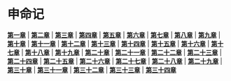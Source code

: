 # 申命记
 **[第一章](001.md)** |
 **[第二章](002.md)** |
 **[第三章](003.md)** |
 **[第四章](004.md)** |
 **[第五章](005.md)** |
 **[第六章](006.md)** |
 **[第七章](007.md)** |
 **[第八章](008.md)** |
 **[第九章](009.md)** |
 **[第十章](010.md)** |
 **[第十一章](011.md)** |
 **[第十二章](012.md)** |
 **[第十三章](013.md)** |
 **[第十四章](014.md)** |
 **[第十五章](015.md)** |
 **[第十六章](016.md)** |
 **[第十七章](017.md)** |
 **[第十八章](018.md)** |
 **[第十九章](019.md)** |
 **[第二十章](020.md)** |
 **[第二十一章](021.md)** |
 **[第二十二章](022.md)** |
 **[第二十三章](023.md)** |
 **[第二十四章](024.md)** |
 **[第二十五章](025.md)** |
 **[第二十六章](026.md)** |
 **[第二十七章](027.md)** |
 **[第二十八章](028.md)** |
 **[第二十九章](029.md)** |
 **[第三十章](030.md)** |
 **[第三十一章](031.md)** |
 **[第三十二章](032.md)** |
 **[第三十三章](033.md)** |
 **[第三十四章](034.md)**